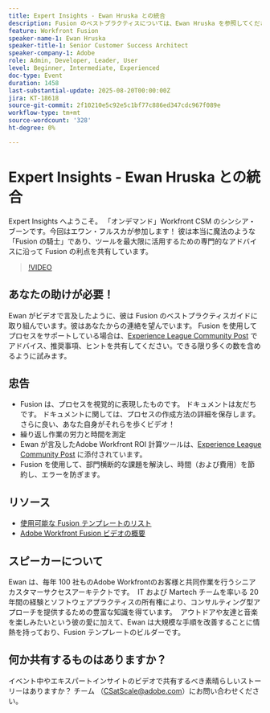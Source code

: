 ```yaml
---
title: Expert Insights - Ewan Hruska との統合
description: Fusion のベストプラクティスについては、Ewan Hruska を参照してください。 Adobe Workfront Fusion を使用してワークフローをドキュメント化、最適化、拡張して効率を高める方法について説明します。
feature: Workfront Fusion
speaker-name-1: Ewan Hruska
speaker-title-1: Senior Customer Success Architect
speaker-company-1: Adobe
role: Admin, Developer, Leader, User
level: Beginner, Intermediate, Experienced
doc-type: Event
duration: 1458
last-substantial-update: 2025-08-20T00:00:00Z
jira: KT-18618
source-git-commit: 2f10210e5c92e5c1bf77c886ed347cdc967f089e
workflow-type: tm+mt
source-wordcount: '328'
ht-degree: 0%

---
```



# Expert Insights - Ewan Hruska との統合

Expert Insights へようこそ。  「オンデマンド」Workfront CSM のシンシア・ブーンです。今回はエワン・フルスカが参加します！ 彼は本当に魔法のような「Fusion の騎士」であり、ツールを最大限に活用するための専門的なアドバイスに沿って Fusion の利点を共有しています。

>[!VIDEO](https://video.tv.adobe.com/v/3469896/?learn=on&enablevpops)

## あなたの助けが必要！

Ewan がビデオで言及したように、彼は Fusion のベストプラクティスガイドに取り組んでいます。彼はあなたからの連絡を望んでいます。  Fusion を使用してプロセスをサポートしている場合は、[Experience League Community Post](https://experienceleaguecommunities.adobe.com/t5/workfront-discussions/video-february-2024-workfront-expert-insights-fusion-with-ewan/td-p/657114?profile.language=ja) でアドバイス、推奨事項、ヒントを共有してください。できる限り多くの数を含めるように試みます。

## 忠告

* Fusion は、プロセスを視覚的に表現したものです。 ドキュメントは友だちです。 ドキュメントに関しては、プロセスの作成方法の詳細を保存します。  さらに良い、あなた自身がそれらを歩くビデオ！
* 繰り返し作業の労力と時間を測定
* Ewan が言及したAdobe Workfront ROI 計算ツールは、[Experience League Community Post](https://experienceleaguecommunities.adobe.com/t5/workfront-discussions/video-february-2024-workfront-expert-insights-fusion-with-ewan/td-p/657114?profile.language=ja) に添付されています。
* Fusion を使用して、部門横断的な課題を解決し、時間（および費用）を節約し、エラーを防ぎます。

## リソース

* [ 使用可能な Fusion テンプレートのリスト ](https://experienceleague.adobe.com/docs/workfront/using/adobe-workfront-fusion/scenarios-in-fusion/fusion-scenario-templates/currently-available-fusion-templates.html?lang=ja)
* [Adobe Workfront Fusion ビデオの概要 ](https://experienceleague.adobe.com/docs/workfront/using/adobe-workfront-fusion/get-started-with-workfront-fusion/fusion-basics-videos.html?lang=ja)

## スピーカーについて

Ewan は、毎年 100 社ものAdobe Workfrontのお客様と共同作業を行うシニアカスタマーサクセスアーキテクトです。  IT および Martech チームを率いる 20 年間の経験とソフトウェアプラクティスの所有権により、コンサルティング型アプローチを提供するための豊富な知識を得ています。  アウトドアや友達と音楽を楽しみたいという彼の愛に加えて、Ewan は大規模な手順を改善することに情熱を持っており、Fusion テンプレートのビルダーです。

## 何か共有するものはありますか？

イベント中やエキスパートインサイトのビデオで共有するべき素晴らしいストーリーはありますか？ チーム （[CSatScale@adobe.com](mailto:CSatScale@adobe.com)）にお問い合わせください。

